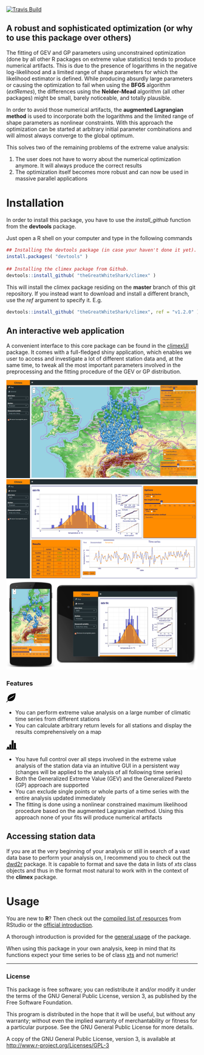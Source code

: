 [![Travis Build](https://travis-ci.org/theGreatWhiteShark/climex.svg?branch=master)](https://travis-ci.org/theGreatWhiteShark/climex.svg?branch=master)


## A robust and sophisticated optimization (or why to use this package over others)

The fitting of GEV and GP parameters using unconstrained optimization
(done by all other R packages on extreme value statistics) tends to
produce numerical artifacts. This is due to the presence of logarithms
in the negative log-likelihood and a limited range of shape parameters
for which the likelihood estimator is defined. While producing
absurdly large parameters or causing the optimization to fail when
using the **BFGS** algorithm (*extRemes*), the differences using the
**Nelder-Mead** algorithm (all other packages) might be small, barely
noticeable, and totally plausible.

In order to avoid those numerical artifacts, the **augmented
Lagrangian method** is used to incorporate both the logarithms and the
limited range of shape parameters as nonlinear constraints. With this
approach the optimization can be started at arbitrary initial
parameter combinations and will almost always converge to the global
optimum.

This solves two of the remaining problems of the extreme value analysis:
1. The user does not have to worry about the numerical optimization
   anymore. It will always produce the correct results 
2. The optimization itself becomes more robust and can now be used in
   massive parallel applications 

# Installation

In order to install this package, you have to use the *install_github*
function from the **devtools** package.

Just open a R shell on your computer and type in the following commands

``` r
## Installing the devtools package (in case your haven't done it yet).
install.packages( "devtools" )

## Installing the climex package from Github.
devtools::install_github( "theGreatWhiteShark/climex" )
```

This will install the climex package residing on the **master** branch
of this git repository. If you instead want to download and install a
different branch, use the *ref* argument to specify it. E.g.

``` r
devtools::install_github( "theGreatWhiteShark/climex", ref = "v1.2.0" )
```


## An interactive web application

A convenient interface to this core package can be found in the
[climexUI](https://github.com/theGreatWhiteShark/climexUI) package. It
comes with a full-fledged shiny application, which enables we user to
access and investigate a lot of different station data and, at the
same time, to tweak all the most important parameters involved in the
preprocessing and the fitting procedure of the GEV or GP
distribution. 

![leaflet map to handle a lot of station data](res/climex_map.jpeg)
![control all the different steps involved in the extreme value analysis](res/climex_time-series.png)
![explore the station data with your mobile device](res/climex_mobile.jpeg)

### Features

![map-icon](res/glyphicons-2-leaf.png)
- You can perform extreme value analysis on a large number of
  climatic time series from different stations
- You can calculate arbitrary return levels for all 
  stations and display the results comprehensively on a map
  
![general-icon](res/glyphicons-42-charts.png)
- You have full control over all steps involved in the extreme value 
  analysis of the station data via an intuitive
  GUI in a persistent way (changes will be applied to the
  analysis of all following time series)
- Both the Generalized Extreme Value (GEV) and the Generalized
  Pareto (GP) approach are supported
- You can exclude single points or whole parts of a time series 
  with the entire analysis updated immediately
- The fitting is done using a nonlinear constrained maximum likelihood 
  procedure based on the augmented Lagrangian method. Using this approach
  none of your fits will produce numerical artifacts

## Accessing station data

If you are at the very beginning of your analysis or still in search
of a vast data base to perform your analysis on, I recommend you
to check out the [dwd2r](https://github.com/theGreatWhiteShark/dwd2r)
package. It is capable to format and save the data in lists of *xts*
class objects and thus in the format most natural to work with in the
context of the **climex** package. 

# Usage

You are new to **R**? Then check out the [compiled list of
resources](https://www.rstudio.com/online-learning/#R) from RStudio or
the [official
introduction](https://CRAN.R-project.org/doc/manuals/R-intro.pdf).

A thorough introduction is provided for the [general
usage](res/README_data_dwd_and_usage.Rmd) of the package.

When using this package in your own analysis, keep in mind that its
functions expect your time series to be of class
[xts](https://CRAN.R-project.org/web/packages/xts/index.html) and not
numeric!

---

### License

This package is free software; you can redistribute it and/or modify it
under the terms of the GNU General Public License, version 3, as
published by the Free Software Foundation.

This program is distributed in the hope that it will be useful, but
without any warranty; without even the implied warranty of
merchantability or fitness for a particular purpose.  See the GNU
General Public License for more details.

A copy of the GNU General Public License, version 3, is available at
<http://www.r-project.org/Licenses/GPL-3>
